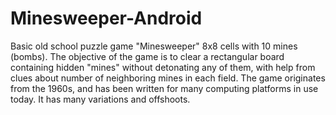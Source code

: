 Minesweeper-Android
===================
Basic old school puzzle game "Minesweeper" 8x8 cells with 10 mines (bombs).
The objective of the game is to clear a rectangular board containing hidden "mines" without detonating any of them, with help from clues about number of neighboring mines in each field. The game originates from the 1960s, and has been written for many computing platforms in use today. It has many variations and offshoots.
